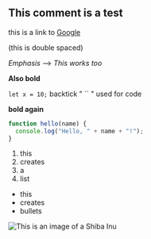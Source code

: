 ## <b>This comment is a test</b> 
this is a link to [Google](http://google.com)

(this is double spaced)

_Emphasis_ --> *This works too*

**Also bold**

`let x = 10;` backtick " `` " used for code

__bold again__

```javascript
function hello(name) {
  console.log("Hello, " + name + "!");
}
```
1. this
1. creates
1. a
1. list

- this
- creates
- bullets

![This is an image of a Shiba Inu](https://www.telegraph.co.uk/content/dam/technology/2021/01/28/Screenshot-2021-01-28-at-13-20-35_trans_NvBQzQNjv4BqEGKV9LrAqQtLUTT1Z0gJNRFI0o2dlzyIcL3Nvd0Rwgc.png?imwidth=1240)